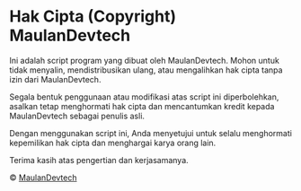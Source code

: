 # Hak Cipta (Copyright) MaulanDevtech

Ini adalah script program yang dibuat oleh MaulanDevtech. Mohon untuk tidak menyalin, mendistribusikan ulang, atau mengalihkan hak cipta tanpa izin dari MaulanDevtech.

Segala bentuk penggunaan atau modifikasi atas script ini diperbolehkan, asalkan tetap menghormati hak cipta dan mencantumkan kredit kepada MaulanDevtech sebagai penulis asli.

Dengan menggunakan script ini, Anda menyetujui untuk selalu menghormati kepemilikan hak cipta dan menghargai karya orang lain.

Terima kasih atas pengertian dan kerjasamanya.

© [MaulanDevtech](https://github.com/MaulanaDevtech422)
